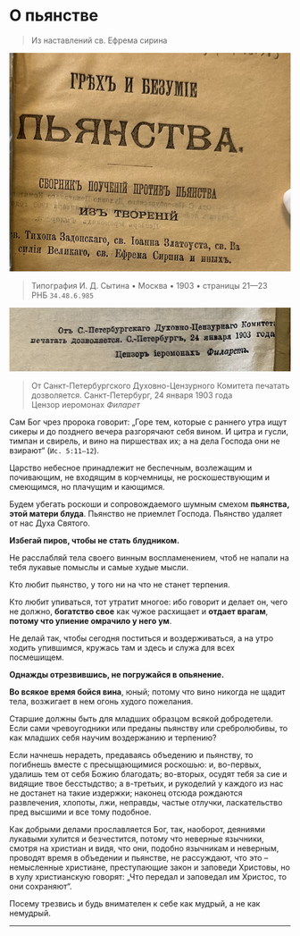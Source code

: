 # О пьянстве

> Из наставлений св. Ефрема сирина

![грех и безумие пьянства 1903](../assets/sin_and_insanity_of_wine_1903_inner.png)

> Типография И. Д. Сытина • Москва • 1903 • страницы 21—23 <br> РНБ `34.48.6.985`

![Православная церковь активно борется с грехом винопития](../assets/sinod_permit_1903_01_24.png)

> От Санкт-Петербургского Духовно-Цензурного Комитета печатать дозволяется. Санкт-Петербург, 24 января 1903 года <br> Цензор иеромонах *Филарет*

<!-- страница 21. -->

Сам Бог чрез пророка говорит: „Горе тем, которые с раннего утра ищут сикеры и до позднего вечера разгорячают себя вином. И цитра и гусли, тимпан и свирель, и вино на пиршествах их; а на дела Господа они не взирают“ (`Ис. 5:11—12`).

Царство небесное принадлежит не беспечным, возлежащим и почивающим, не входящим в корчемницы, не роскошествующим и смеющимся, но плачущим и кающимся.

Будем убегать роскоши и сопровождаемого шумным смехом **пьянства, этой матери блуда**. Пьянство не приемлет Господа. Пьянство удаляет от нас Духа Святого.

**Избегай пиров, чтобы не стать блудником.**

Не расслабляй тела своего винным воспламенением, чтоб не напали на тебя лукавые помыслы и самые худые мысли.

<!-- страница 22. -->Кто любит пьянство, у того ни на что не станет терпения.

Кто любит упиваться, тот утратит многое: ибо говорит и делает он, чего не должно, **богатство свое** как чужое расхищает и **отдает врагам**, **потому что упиение омрачило у него ум**.

Не делай так, чтобы сегодня поститься и воздерживаться, а на утро ходить упившимся, кружась там и здесь и служа для всех посмешищем.

**Однажды отрезвившись, не погружайся в опьянение.**

**Во всякое время бойся вина**, юный; потому что вино никогда не щадит тела, возжигает в нем огонь худого пожелания.

Старшие должны быть для младших образцом всякой добродетели. Если сами чревоугодники или преданы пьянству или сребролюбивы, то как младших себя научим воздержанию и терпению?

Если начнешь нерадеть, предаваясь объедению и пьянству, то погибнешь вместе с пресыщающимися роскошью: и, во-первых, удалишь тем от себя Божию благодать; во-вторых, осудят тебя за сие и видящие твое бесстыдство; а в-третьих, и рукоделий у каждого из нас не достанет на такие издержки; наконец отсюда рождаются развлечения, хлопоты, лжи, неправды, частые отлучки, ласкательство пред высшими и все тому подобное.

Как добрыми делами прославляется Бог, так, наоборот, деяниями лукавыми хулится и безче<!-- страница 23. -->стится, потому что неверные язычники, смотря на христиан и видя, что они, подобно язычникам и неверным, проводят время в объедении и пьянстве, не рассуждают, что это – немысленные христиане, преступающие закон и заповеди Христовы, но в хулу христианскую говорят: „Что передал и заповедал им Христос, то они сохраняют“.

Посему трезвись и будь внимателен к себе как мудрый, а не как немудрый.

-----